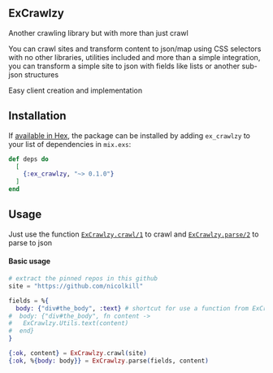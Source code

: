 ## ExCrawlzy

Another crawling library but with more than just crawl

You can crawl sites and transform content to json/map using CSS selectors with no other libraries, utilities included
and more than a simple integration, you can transform a simple site to json with fields like lists or another sub-json
structures

Easy client creation and implementation

## Installation

If [available in Hex](https://hex.pm/docs/publish), the package can be installed
by adding `ex_crawlzy` to your list of dependencies in `mix.exs`:

```elixir
def deps do
  [
    {:ex_crawlzy, "~> 0.1.0"}
  ]
end
```

## Usage

Just use the function [`ExCrawlzy.crawl/1`](https://hexdocs.pm/ex_crawlzy/0.1.0/ExCrawlzy.html#crawl/1) to
crawl and [`ExCrawlzy.parse/2`](https://hexdocs.pm/ex_crawlzy/0.1.0/ExCrawlzy.html#parse/2) to parse to json

#### Basic usage

```elixir
# extract the pinned repos in this github
site = "https://github.com/nicolkill"

fields = %{
  body: {"div#the_body", :text} # shortcut for use a function from ExCrawlzy.Utils
#  body: {"div#the_body", fn content -> 
#   ExCrawlzy.Utils.text(content)
#  end}
}

{:ok, content} = ExCrawlzy.crawl(site)
{:ok, %{body: body}} = ExCrawlzy.parse(fields, content)
```
